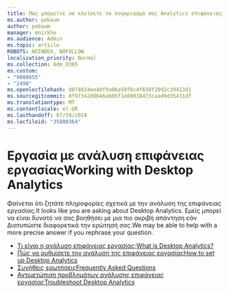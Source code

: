 ```yaml
---
title: Πώς μπορείτε να κλείσετε το λογαριασμό σας Analytics επιφάνειας εργασίας
ms.author: pebaum
author: pebaum
manager: mnirkhe
ms.audience: Admin
ms.topic: article
ROBOTS: NOINDEX, NOFOLLOW
localization_priority: Normal
ms.collection: Adm_O365
ms.custom:
- "9000655"
- "2498"
ms.openlocfilehash: d074024ee40f9a06a59f8c4f650f2092c39413d1
ms.sourcegitcommit: 8f97342d8b46ab05f1e89018473caad9d35431df
ms.translationtype: MT
ms.contentlocale: el-GR
ms.lasthandoff: 07/19/2019
ms.locfileid: "35800364"
---
```

# <a name="working-with-desktop-analytics"></a><span data-ttu-id="40482-102">Εργασία με ανάλυση επιφάνειας εργασίας</span><span class="sxs-lookup"><span data-stu-id="40482-102">Working with Desktop Analytics</span></span>

<span data-ttu-id="40482-103">Φαίνεται ότι ζητάτε πληροφορίες σχετικά με την ανάλυση της επιφάνειας εργασίας.</span><span class="sxs-lookup"><span data-stu-id="40482-103">It looks like you are asking about Desktop Analytics.</span></span> <span data-ttu-id="40482-104">Εμείς μπορεί να είναι δυνατό να σας βοηθήσει με μια πιο ακριβή απάντηση εάν Διατυπώστε διαφορετικά την ερώτησή σας.</span><span class="sxs-lookup"><span data-stu-id="40482-104">We may be able to help with a more precise answer if you rephrase your question.</span></span>

- [<span data-ttu-id="40482-105">Τι είναι η ανάλυση επιφάνειας εργασίας;</span><span class="sxs-lookup"><span data-stu-id="40482-105">What is Desktop Analytics?</span></span>](https://docs.microsoft.com/sccm/desktop-analytics/overview)
- [<span data-ttu-id="40482-106">Πώς να ρυθμίσετε την ανάλυση της επιφάνειας εργασίας</span><span class="sxs-lookup"><span data-stu-id="40482-106">How to set up Desktop Analytics</span></span>](https://docs.microsoft.com/sccm/desktop-analytics/set-up)
- [<span data-ttu-id="40482-107">Συνήθεις ερωτήσεις</span><span class="sxs-lookup"><span data-stu-id="40482-107">Frequently Asked Questions</span></span>](https://docs.microsoft.com/sccm/desktop-analytics/faq)
- [<span data-ttu-id="40482-108">Αντιμετώπιση προβλημάτων ανάλυσης επιφάνειας εργασίας</span><span class="sxs-lookup"><span data-stu-id="40482-108">Troubleshoot Desktop Analytics</span></span>](https://docs.microsoft.com/sccm/desktop-analytics/troubleshooting)